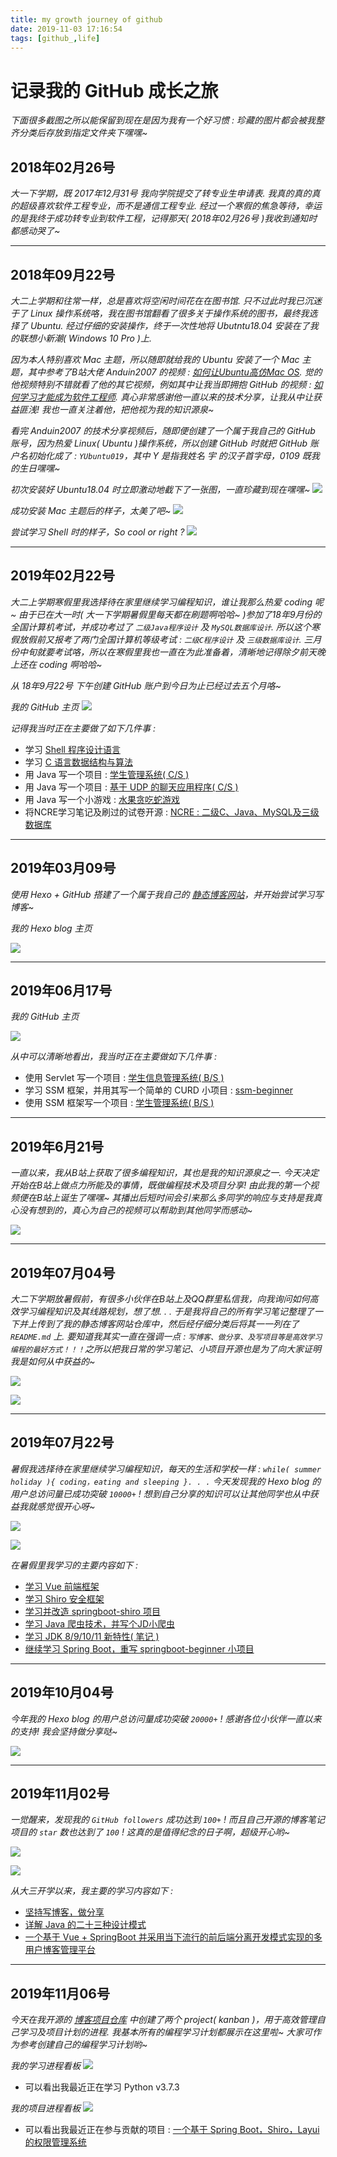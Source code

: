 ```yaml
---
title: my growth journey of github
date: 2019-11-03 17:16:54
tags: [github_,life]
---
```


# 记录我的 GitHub 成长之旅
*下面很多截图之所以能保留到现在是因为我有一个好习惯 : 珍藏的图片都会被我整齐分类后存放到指定文件夹下嘿嘿~*


## 2018年02月26号
*大一下学期，既 2017年12月31号 我向学院提交了转专业生申请表. 我真的真的真的超级喜欢软件工程专业，而不是通信工程专业. 经过一个寒假的焦急等待，幸运的是我终于成功转专业到软件工程，记得那天( 2018年02月26号 )我收到通知时都感动哭了~*

---

## 2018年09月22号
*大二上学期和往常一样，总是喜欢将空闲时间花在在图书馆. 只不过此时我已沉迷于了 Linux 操作系统咯，我在图书馆翻看了很多关于操作系统的图书，最终我选择了 Ubuntu. 经过仔细的安装操作，终于一次性地将 Ubutntu18.04 安装在了我的联想小新潮( Windows 10 Pro )上.*

*因为本人特别喜欢 Mac 主题，所以随即就给我的 Ubuntu 安装了一个 Mac 主题，其中参考了B站大佬 Anduin2007 的视频 : [如何让Ubuntu高仿Mac OS](https://www.bilibili.com/video/av26156974). 觉的他视频特别不错就看了他的其它视频，例如其中让我当即拥抱 GitHub 的视频 : [如何学习才能成为软件工程师](https://www.bilibili.com/video/av30153849). 真心非常感谢他一直以来的技术分享，让我从中让获益匪浅! 我也一直关注着他，把他视为我的知识源泉~*

*看完 Anduin2007 的技术分享视频后，随即便创建了一个属于我自己的 GitHub 账号，因为热爱 Linux( Ubuntu )操作系统，所以创建 GitHub 时就把 GitHub 账户名初始化成了 : `YUbuntu019`，其中 Y 是指我姓名 宇 的汉子首字母，0109 既我的生日嘿嘿~*

*初次安装好 Ubuntu18.04 时立即激动地截下了一张图，一直珍藏到现在嘿嘿~*
![ ](my-growth-journey-of-github\github-blog-20180922_ubuntu18.04-desktop.PNG)

*成功安装 Mac 主题后的样子，太美了吧~*
![ ](my-growth-journey-of-github\github-blog-20180922_ubuntu18.04-mac-theme.PNG)

*尝试学习 Shell 时的样子，So cool or right ?*
![ ](my-growth-journey-of-github\github-blog-20180922_ubuntu18.04-shell.PNG)

---

## 2019年02月22号
*大二上学期寒假里我选择待在家里继续学习编程知识，谁让我那么热爱 coding 呢~ 由于已在大一时( 大一下学期暑假里每天都在刷题啊哈哈~ )参加了18年9月份的全国计算机考试，并成功考过了 `二级Java程序设计` 及 `MySQL数据库设计`. 所以这个寒假放假前又报考了两门全国计算机等级考试 : `二级C程序设计` 及 `三级数据库设计`. 三月份中旬就要考试咯，所以在寒假里我也一直在为此准备着，清晰地记得除夕前天晚上还在 coding 啊哈哈~*

*从 18年9月22号 下午创建 GitHub 账户到今日为止已经过去五个月咯~*

*我的 GitHub 主页*
![ ](my-growth-journey-of-github\github-blog-20190222_github-homepage.PNG)

*记得我当时正在主要做了如下几件事 :*
* 学习 [Shell 程序设计语言](https://github.com/YUbuntu0109/Linux-Ubuntu)
* 学习 [C 语言数据结构与算法](https://github.com/YUbuntu0109/Data-Structures-and-Algorithm-Analysis-in-C)
* 用 Java 写一个项目 : [学生管理系统( C/S )](https://github.com/YUbuntu0109/Student-management-system-CS)
* 用 Java 写一个项目 : [基于 UDP 的聊天应用程序( C/S )](https://github.com/YUbuntu0109/Instant-messaging-software---Java-swing)
* 用 Java 写一个小游戏 : [水果贪吃蛇游戏](https://github.com/YUbuntu0109/Gluttonous-Snake)
* 将NCRE学习笔记及刷过的试卷开源 : [NCRE : 二级C、Java、MySQL及三级数据库](https://github.com/YUbuntu0109/NCRE)

---

## 2019年03月09号
*使用 Hexo + GitHub 搭建了一个属于我自己的 [静态博客网站](https://yubuntu0109.github.io/)，并开始尝试学习写博客~*

*我的 Hexo blog 主页*

![ ](my-growth-journey-of-github\github-blog-20190331_hexoblog-homepage.PNG)

---

## 2019年06月17号
*我的 GitHub 主页*

![ ](my-growth-journey-of-github\github-blog-20190617_github-homepage.PNG)

*从中可以清晰地看出，我当时正在主要做如下几件事 :*
* 使用 Servlet 写一个项目 : [学生信息管理系统( B/S )](https://github.com/YUbuntu0109/sms)
* 学习 SSM 框架，并用其写一个简单的 CURD 小项目 : [ssm-beginner](https://github.com/YUbuntu0109/ssm-beginner)
* 使用 SSM 框架写一个项目 : [学生管理系统( B/S )](https://github.com/YUbuntu0109/sms-ssm)

---

## 2019年6月21号
*一直以来，我从B站上获取了很多编程知识，其也是我的知识源泉之一. 今天决定开始在B站上做点力所能及的事情，既做编程技术及项目分享! 由此我的第一个视频便在B站上诞生了嘿嘿~ 其播出后短时间会引来那么多同学的响应与支持是我真心没有想到的，真心为自己的视频可以帮助到其他同学而感动~*

![ ](my-growth-journey-of-github\github-blog-20190621_B-homepage.PNG)

---

## 2019年07月04号
*大二下学期放暑假前，有很多小伙伴在B站上及QQ群里私信我，向我询问如何高效学习编程知识及其线路规划，想了想. . . 于是我将自己的所有学习笔记整理了一下并上传到了我的静态博客网站仓库中，然后经仔细分类后将其一一列在了 `README.md` 上. 要知道我其实一直在强调一点 : `写博客、做分享、及写项目等是高效学习编程的最好方式！！！`之所以把我日常的学习笔记、小项目开源也是为了向大家证明我是如何从中获益的~*

![ ](my-growth-journey-of-github\github-blog-20190704_hexoblog-opensource1.PNG)

![ ](my-growth-journey-of-github\github-blog-20190704_hexoblog-opensource2.jpg)

---

## 2019年07月22号
*暑假我选择待在家里继续学习编程知识，每天的生活和学校一样 : `while( summer holiday ){ coding，eating and sleeping }. . .` 今天发现我的 Hexo blog 的用户总访问量已成功突破 `10000+` ! 想到自己分享的知识可以让其他同学也从中获益我就感觉很开心呀~*

![ ](my-growth-journey-of-github\github-blog-20190722_hexoblog-homepage1-1w.PNG)

![ ](my-growth-journey-of-github\github-blog-20190722_hexoblog-homepage2-1w.PNG)

*在暑假里我学习的主要内容如下 :*
* [学习 Vue 前端框架](https://github.com/YUbuntu0109/vue-learning)
* [学习 Shiro 安全框架](https://github.com/YUbuntu0109/Shiro-learning)
* [学习并改造 springboot-shiro 项目](https://github.com/YUbuntu0109/springboot-shiro)
* [学习 Java 爬虫技术，并写个JD小爬虫](https://github.com/YUbuntu0109/crawler-learning)
* [学习 JDK 8/9/10/11 新特性( 笔记 )](https://github.com/YUbuntu0109/YUbuntu0109.github.io)
* [继续学习 Spring Boot，重写 springboot-beginner 小项目](https://github.com/YUbuntu0109/springboot-beginner)

---

## 2019年10月04号
*今年我的 Hexo blog 的用户总访问量成功突破 `20000+` ! 感谢各位小伙伴一直以来的支持! 我会坚持做分享哒~*

![ ](my-growth-journey-of-github\github-blog-20191004_hexoblog-homepage-2w.PNG)

---

## 2019年11月02号
*一觉醒来，发现我的 `GitHub followers` 成功达到 `100+` ! 而且自己开源的博客笔记项目的 `star` 数也达到了 `100` ! 这真的是值得纪念的日子啊，超级开心哟~*

![ ](my-growth-journey-of-github\github-blog-20191102_github-homepage.PNG)

![ ](my-growth-journey-of-github\github-blog-20191102_hexoblog-opensource1.PNG)

*从大三开学以来，我主要的学习内容如下 :*
* [坚持写博客，做分享](https://github.com/YUbuntu0109/YUbuntu0109.github.io)
* [详解 Java 的二十三种设计模式](https://github.com/YUbuntu0109/design-patterns-in-java)
* [一个基于 Vue + SpringBoot 并采用当下流行的前后端分离开发模式实现的多用户博客管理平台](https://github.com/YUbuntu0109/VBlog)

---

## 2019年11月06号
*今天在我开源的 [博客项目仓库](https://github.com/YUbuntu0109/YUbuntu0109.github.io) 中创建了两个 project( kanban )，用于高效管理自己学习及项目计划的进程. 我基本所有的编程学习计划都展示在这里啦~ 大家可作为参考创建自己的编程学习计划哟~*

*我的学习进程看板*
![ ](my-growth-journey-of-github\github-blog-20191106_github-project_learning-plain.PNG)

* 可以看出我最近正在学习 Python v3.7.3

*我的项目进程看板*
![ ](my-growth-journey-of-github\github-blog-20191106_github-project_project-plain.PNG)

* 可以看出我最近正在参与贡献的项目 : [一个基于 Spring Boot，Shiro，Layui 的权限管理系统](https://github.com/YUbuntu0109/Shiro-Action)
